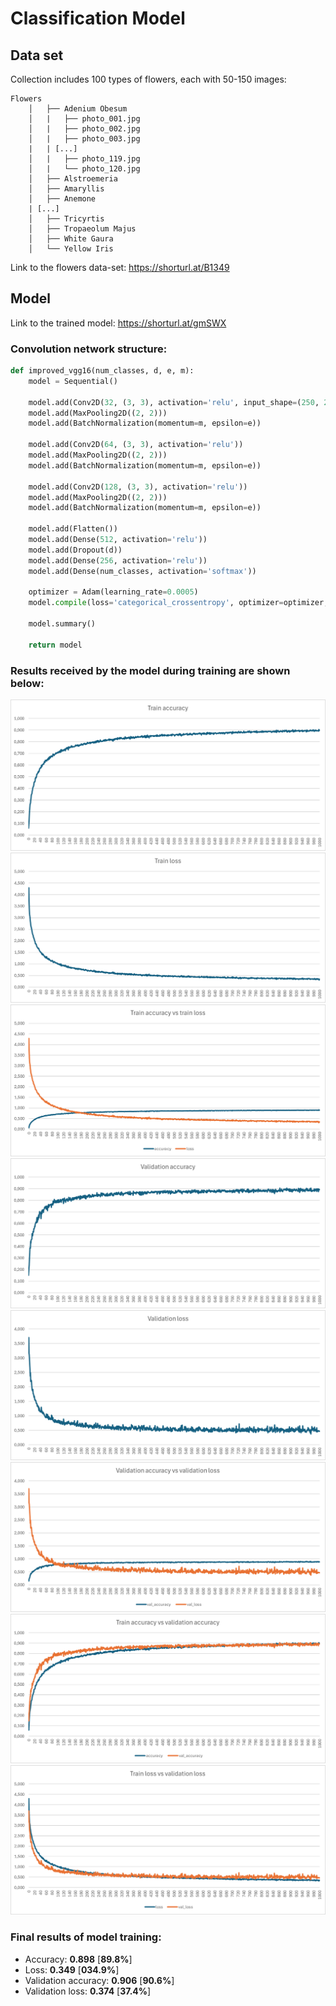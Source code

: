 # Classification Model

## Data set

Collection includes 100 types of flowers, each with 50-150 images:

```
Flowers
    │   ├── Adenium Obesum
    │   |   ├── photo_001.jpg  
    │   |   ├── photo_002.jpg  
    │   |   ├── photo_003.jpg  
    |   | [...]
    │   |   ├── photo_119.jpg  
    │   |   └── photo_120.jpg  
    │   ├── Alstroemeria
    │   ├── Amaryllis
    │   ├── Anemone
    | [...]
    │   ├── Tricyrtis
    │   ├── Tropaeolum Majus
    │   ├── White Gaura
    │   └── Yellow Iris
```

Link to the flowers data-set: https://shorturl.at/B1349

## Model 

Link to the trained model: https://shorturl.at/gmSWX

### Convolution network structure: 

```python
def improved_vgg16(num_classes, d, e, m):
    model = Sequential()

    model.add(Conv2D(32, (3, 3), activation='relu', input_shape=(250, 250, 3)))
    model.add(MaxPooling2D((2, 2)))
    model.add(BatchNormalization(momentum=m, epsilon=e))

    model.add(Conv2D(64, (3, 3), activation='relu'))
    model.add(MaxPooling2D((2, 2)))
    model.add(BatchNormalization(momentum=m, epsilon=e))

    model.add(Conv2D(128, (3, 3), activation='relu'))
    model.add(MaxPooling2D((2, 2)))
    model.add(BatchNormalization(momentum=m, epsilon=e))

    model.add(Flatten())
    model.add(Dense(512, activation='relu'))
    model.add(Dropout(d))
    model.add(Dense(256, activation='relu'))
    model.add(Dense(num_classes, activation='softmax'))

    optimizer = Adam(learning_rate=0.0005)
    model.compile(loss='categorical_crossentropy', optimizer=optimizer, metrics=['accuracy'])

    model.summary()

    return model
```

### Results received by the model during training are shown below:

![Algorithm schema](./Images/acc.png)
![Algorithm schema](./Images/loss.png)
![Algorithm schema](./Images/acc_vs_loss.png)
![Algorithm schema](./Images/val_acc.png)
![Algorithm schema](./Images/val_loss.png)
![Algorithm schema](./Images/val_acc_vs_val_loss.png)
![Algorithm schema](./Images/acc_vs_val_acc.png)
![Algorithm schema](./Images/loss_vs_val_loss.png)

### Final results of model training:
- Accuracy: **0.898** [**89.8%**]
- Loss: **0.349** [**034.9%**]
- Validation accuracy: **0.906** [**90.6%**]
- Validation loss: **0.374** [**37.4%**]
